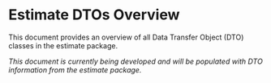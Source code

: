 # Estimate DTOs Overview

This document provides an overview of all Data Transfer Object (DTO) classes in the estimate package.

*This document is currently being developed and will be populated with DTO information from the estimate package.*
